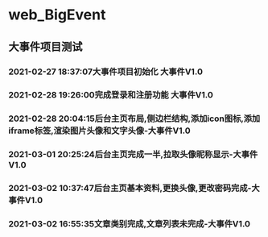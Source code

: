 # web_BigEvent
## 大事件项目测试
### 2021-02-27 18:37:07大事件项目初始化  大事件V1.0
### 2021-02-28 19:26:00完成登录和注册功能 大事件V1.0
### 2021-02-28 20:04:15后台主页布局,侧边栏结构,添加icon图标,添加iframe标签,渲染图片头像和文字头像-大事件V1.0
### 2021-03-01 20:25:24后台主页完成一半,拉取头像昵称显示-大事件V1.0
### 2021-03-02 10:37:47后台主页基本资料,更换头像,更改密码完成-大事件V1.0
### 2021-03-02 16:55:35文章类别完成,文章列表未完成-大事件V1.0